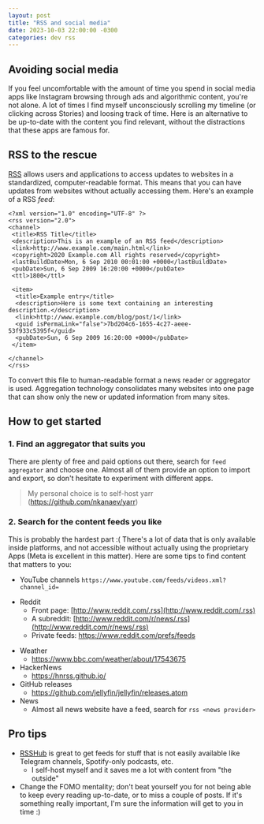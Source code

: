 ```yaml
---
layout: post
title: "RSS and social media"
date: 2023-10-03 22:00:00 -0300
categories: dev rss
---
```


## Avoiding social media
If you feel uncomfortable with the amount of time you spend in social media apps like Instagram browsing through ads and algorithmic content, you're not alone. A lot of times I find myself unconsciously scrolling my timeline (or clicking across Stories) and loosing track of time. Here is an alternative to be up-to-date with the content you find relevant, without the distractions that these apps are famous for.

## RSS to the rescue
[RSS](https://en.wikipedia.org/wiki/RSS) allows users and applications to access updates to websites in a standardized, computer-readable format. This means that you can have updates from websites without actually accessing them. Here's an example of a RSS _feed_:
```
<?xml version="1.0" encoding="UTF-8" ?>
<rss version="2.0">
<channel>
 <title>RSS Title</title>
 <description>This is an example of an RSS feed</description>
 <link>http://www.example.com/main.html</link>
 <copyright>2020 Example.com All rights reserved</copyright>
 <lastBuildDate>Mon, 6 Sep 2010 00:01:00 +0000</lastBuildDate>
 <pubDate>Sun, 6 Sep 2009 16:20:00 +0000</pubDate>
 <ttl>1800</ttl>

 <item>
  <title>Example entry</title>
  <description>Here is some text containing an interesting description.</description>
  <link>http://www.example.com/blog/post/1</link>
  <guid isPermaLink="false">7bd204c6-1655-4c27-aeee-53f933c5395f</guid>
  <pubDate>Sun, 6 Sep 2009 16:20:00 +0000</pubDate>
 </item>

</channel>
</rss>
```
To convert this file to human-readable format a news reader or aggregator is used. Aggregation technology consolidates many websites into one page that can show only the new or updated information from many sites.
## How to get started
### 1. Find an aggregator that suits you
There are plenty of free and paid options out there, search for `feed aggregator` and choose one. Almost all of them provide an option to import and export, so don't hesitate to experiment with different apps.
> My personal choice is to self-host yarr (https://github.com/nkanaev/yarr)

### 2. Search for the content feeds you like
This is probably the hardest part :( There's a lot of data that is only available inside platforms, and not accessible without actually using the proprietary Apps (Meta is excellent in this matter). Here are some tips to find content that matters to you:
- YouTube channels
`https://www.youtube.com/feeds/videos.xml?channel_id=`
* Reddit
	- Front page: [http://www.reddit.com/.rss](http://www.reddit.com/.rss)
	- A subreddit: [http://www.reddit.com/r/news/.rss](http://www.reddit.com/r/news/.rss)
	- Private feeds: https://www.reddit.com/prefs/feeds
- Weather
	- https://www.bbc.com/weather/about/17543675
- HackerNews
	- https://hnrss.github.io/
- GitHub releases
	- https://github.com/jellyfin/jellyfin/releases.atom
- News
	- Almost all news website have a feed, search for `rss <news provider>`
## Pro tips
- [RSSHub](https://github.com/DIYgod/RSSHub) is great to get feeds for stuff that is not easily available like Telegram channels, Spotify-only podcasts, etc.
  - I self-host myself and it saves me a lot with content from "the outside"
- Change the FOMO mentality; don't beat yourself you for not being able to keep every reading up-to-date, or to miss a couple of posts. If it's something really important, I'm sure the information will get to you in time :)
